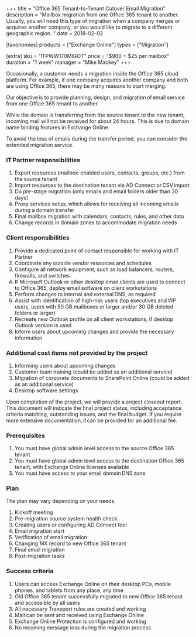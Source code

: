 +++
title = "Office 365 Tenant-to-Tenant Cutover Email Migration"
description = "Mailbox migration from one Office 365 tenant to another. Usually, you will need this type of migration when a company merges or acquires another company, or you would like to migrate to a different geographic region. "
date = 2018-02-02

[taxonomies]
products = ["Exchange Online"]
types = ["Migration"]

[extra]
sku = "ITPWW170MIGOT"
price = "$900 + $25 per mailbox"
duration = "1 week"
manager = "Mike Mackey"
+++

Occasionally, a customer needs a migration inside the Office 365 cloud
platform. For example, if one company acquires another company and both
are using Office 365, there may be many reasons to start merging. 

Our objective is to provide planning, design, and migration of email
service from one Office 365 tenant to another. 

While the domain is transferring from the source tenant to the new tenant,
incoming mail will not be received for about 24 hours. This is due to
domain name binding features in Exchange Online.

To avoid the loss of emails during the transfer period, you can consider
the extended migration service.

### IT Partner responsibilities

1.  Export resources (mailbox-enabled users, contacts, groups, etc.)
    from the source tenant
2.  Import resources to the destination tenant via AD Connect
    or CSV import
3.  Do pre-stage migration (only emails and email folders older than 30
    days)
4.  Proxy services setup, which allows for receiving all incoming emails
    during a domain transfer
5.  Final mailbox migration with calendars, contacts, rules, and other
    data
6.  Change records in domain zones to accommodate migration needs

### Client responsibilities

1.  Provide a dedicated point of contact responsible for working with IT
    Partner
2.  Coordinate any outside vendor resources and schedules
3.  Configure all network equipment, such as load balancers, routers,
    firewalls, and switches
4.  If Microsoft Outlook or other desktop email clients are used to
    connect to Office 365, deploy email software on client workstations
5.  Perform changes to internal and external DNS, as required
6.  Assist with identification of high-risk users (top executives
    and VIP users, users with 50 GB mailboxes or larger and/or
    30 GB deleted folders or larger)
7.  Recreate new Outlook profile on all client workstations, if desktop
    Outlook version is used
8.  Inform users about upcoming changes and provide the necessary
    information

### Additional cost items not provided by the project

1.  Informing users about upcoming changes
2.  Сustomer team training (could be added as an additional service)
3.  Migration of corporate documents to SharePoint Online (could be
    added as an additional service)
4.  Desktop software settings

Upon completion of the project, we will provide a project closeout
report. This document will indicate the final project status,
including acceptance criteria matching, outstanding issues, and the
final budget. If you require more extensive documentation, it can be
provided for an additional fee. 

### Prerequisites

1.  You must have global admin level access to the source Office 365
    tenant
2.  You must have global admin level access to the destination Office
    365 tenant, with Exchange Online licenses available
3.  You must have access to your email domain DNS zone

### Plan

The plan may vary depending on your needs.

1.  Kickoff meeting
2.  Pre-migration source system health check
3.  Creating users or configuring AD Connect tool
4.  Email migration start
5.  Verification of email migration
6.  Changing MX record to new Office 365 tenant
7.  Final email migration
8.  Post-migration tasks

### Success criteria

1.  Users can access Exchange Online on their desktop PCs, mobile phones,
    and tablets from any place, any time
2.  Old Office 365 tenant successfully migrated to new Office 365 tenant
    and accessible by all users
3.  All necessary Transport rules are created and working
4.  Mail can be sent and received using Exchange Online
5.  Exchange Online Protection is configured and working
6.  No incoming message loss during the migration process
